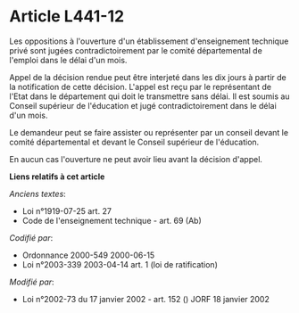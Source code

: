 # Article L441-12

Les oppositions à l'ouverture d'un établissement d'enseignement technique privé sont jugées contradictoirement par le comité
départemental de l'emploi dans le délai d'un mois.

Appel de la décision rendue peut être interjeté dans les dix jours à partir de la notification de cette décision. L'appel est
reçu par le représentant de l'Etat dans le département qui doit le transmettre sans délai. Il est soumis au Conseil supérieur
de l'éducation et jugé contradictoirement dans le délai d'un mois.

Le demandeur peut se faire assister ou représenter par un conseil devant le comité départemental et devant le Conseil
supérieur de l'éducation.

En aucun cas l'ouverture ne peut avoir lieu avant la décision d'appel.

**Liens relatifs à cet article**

_Anciens textes_:

  - Loi n°1919-07-25 art. 27
  - Code de l'enseignement technique - art. 69 (Ab)

_Codifié par_:

  - Ordonnance 2000-549 2000-06-15
  - Loi n°2003-339 2003-04-14 art. 1 (loi de ratification)

_Modifié par_:

  - Loi n°2002-73 du 17 janvier 2002 - art. 152 () JORF 18 janvier 2002
